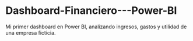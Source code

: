 # Dashboard-Financiero---Power-BI
Mi primer dashboard en Power BI, analizando ingresos, gastos y utilidad de una empresa ficticia.
